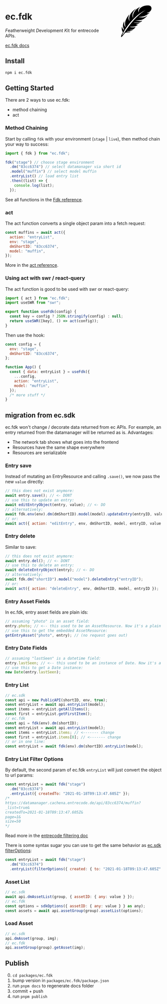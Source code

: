 <div style="width:180px;float:right">
<?xml version="1.0" encoding="UTF-8"?><svg id="a" xmlns="http://www.w3.org/2000/svg" viewBox="0 0 800 600.7"><path d="M422.28,308.6c12.1,.99,24.4,1.93,36.68,3.02,10.25,.91,20.47,2.25,30.73,2.95,8.72,.59,16.86-1.5,23.84-7.14,.67-.54,1.5-.89,3.35-.97-.51,2.22-.35,4.99-1.65,6.54-3.35,3.95-6.84,8.19-11.18,10.83-11.86,7.22-25.26,10.37-38.95,10.76-13.61,.38-27.26-.86-40.9-1.16-9.3-.21-18.61-.04-27.91,.51,67.15,9.38,61.72,8.24,89.33,4-18.08,12.19-36.83,20.92-57.58,26.24,7.5,2.43,11.84,2.44,26.68,.21-.14,3.48-2.65,7.26-7.16,10.55-10.06,7.34-21.67,11.05-33.55,13.95-19.56,4.77-39.52,4.97-59.5,4.64-4.34-.07-8.68-.01-13.08,.5,13.06,5.11,26.62,7.46,40.58,8.25,14.01,.8,27.7-.13,41.35-5.71-1.72,6.11-4.73,10.97-8.58,15.2-13.73,15.11-31.1,23.32-51.16,25.82-8.13,1.01-16.37,1.11-24.88,1.64,7.81,4.66,16.19,6.12,25.16,5.64,9.06-.48,17.1-3.93,24.99-8.02l.69,1.08c-4.32,3.12-8.4,6.64-13,9.28-9.97,5.74-21,8.44-32.39,8.92-11.44,.48-22.92,.09-34.39,.17-4.05,.03-8.08,.36-11.57,2.61-.03,.42-.06,.84-.09,1.26,4.4,1.01,8.74,2.42,13.2,2.96,8.81,1.06,17.69,1.48,26.51,2.5,3.96,.46,8.31,.46,12,5.17-5.69,.88-10.65,1.97-15.66,2.37-15.15,1.2-30.32,2.19-45.48,3.14-7.99,.5-13.88,3.51-18.92,10.37-11.03,15.03-22.99,29.38-34.89,43.74-3.07,3.71-7.19,6.63-11.09,9.54-3.81,2.84-5.58,1.91-5.67-2.8-.17-9.14,1.61-18.03,5.57-26.18,5.77-11.89,12.15-23.49,18.5-35.1,1.53-2.8,1.75-4.72-.21-7.52-11.84-16.89-16.41-35.89-14.88-56.27,.48-6.41,2.51-12.7,3.83-19.05,.53,.04,1.06,.08,1.58,.12,.71,4.18,1.4,8.37,2.15,12.55,2.69,14.92,10.18,25.93,25.16,30.8,.48,.16,.99,.27,1.49,.34,.23,.03,.49-.09,1.03-.21-24.43-41.45-22.83-82.24,2.85-122.39-4.98,30.59-5.84,60.27,16.21,85.4l1.05-.21c-1.74-6.26-3.73-12.47-5.17-18.8-5.96-26.36-3.47-52.1,6.06-77.27,11.48-30.31,28.74-57.12,49.52-81.8,1.07-1.27,2.27-2.43,3.75-3.56-15.63,32.01-20.12,63.68,2.05,94.7-1.17-6.2-2.54-12.38-3.46-18.61-3.12-21.15,.23-41.53,8.08-61.21,10.57-26.48,27.36-48.55,48.77-67.19,13.82-12.03,28.71-22.59,44.54-31.81,.53-.31,1.06-.61,1.9-.52-5.28,4.71-10.58,9.39-15.82,14.14-15.82,14.35-29.43,30.37-36.68,50.83-8.79,24.81-8.11,49.39,3.27,73.45-.24-1.9-.48-3.79-.72-5.69-.25-2.04-.54-4.08-.75-6.12-2.53-24.69,3-47.77,14.1-69.68,15.33-30.27,38.64-52.73,68.11-69.05,7.04-3.9,14.28-7.42,21.72-10.73-11.64,9.33-21.57,19.84-25.93,34.45-4.32,14.5-4.72,28.76,3.9,42.3,.07-.67,.24-1.35,.2-2.01-1.8-31.86,13.48-54.27,39.33-70.67,20.17-12.8,42.33-20.47,65.93-23.39,11.94-1.48,24.14-2.04,36.16-1.57,31.31,1.23,49.5,29.26,38.31,58.8-8.47,22.34-25.75,35.7-47.51,43.79-5.34,1.99-11.07,2.94-17.49,4.59,16.75,6.65,30.66,1.21,44.37-7.67-9.53,14.85-45.53,39.76-73.29,50.86-28.3,11.31-58.02,14.03-88.26,14.97,5.4,1.04,10.75,2.49,16.2,3.03,13.43,1.32,26.89,2.85,40.37,3.14,25.98,.57,48.3-8.57,66.5-27.34,.35-.36,.77-.67,1.15-1.01l.85,.58c-2.92,4.18-5.44,8.71-8.81,12.5-23.65,26.59-51.9,46.08-87.16,53.55-11.25,2.38-23.01,2.34-34.51,3.63-12.37,1.39-24.72,3.03-37.07,4.62-1.05,.14-2.05,.69-2.69,.91Zm145.37-151.72c-1.45,.43-1.79,.5-2.1,.63-1.52,.67-3.05,1.33-4.54,2.05-50.38,24.25-95.21,56.55-136.02,94.54-38.56,35.9-73.82,74.85-105.49,116.98-29.04,38.64-55.18,79.14-77.54,122.02-4.66,8.93-8.62,18.22-12.91,27.34,13.09-14.03,25.94-27.99,36.34-44.09,40.57-62.84,84.8-122.91,135.35-178.21,43.47-47.55,90.87-90.55,144.44-126.52,7.11-4.78,14.32-9.41,22.46-14.74Z"/></svg>
</div>

# ec.fdk

*F*eatherweight *D*evelopment *K*it for entrecode APIs.

[ec.fdk docs](https://entrecode.github.io/ec.fdk)

## Install

```sh
npm i ec.fdk
```

## Getting Started

There are 2 ways to use ec.fdk:

- method chaining
- act

### Method Chaining

Start by calling `fdk` with your environment (`stage` | `live`), then method chain your way to success:

```js
import { fdk } from "ec.fdk";

fdk("stage") // choose stage environment
  .dm("83cc6374") // select datamanager via short id
  .model("muffin") // select model muffin
  .entryList() // load entry list
  .then((list) => {
    console.log(list);
  });
```

See all functions in the [Fdk reference](https://entrecode.github.io/ec.fdk/classes/Fdk.html).

### act

The act function converts a single object param into a fetch request:

```js
const muffins = await act({
  action: "entryList",
  env: "stage",
  dmShortID: "83cc6374",
  model: "muffin",
});
```

More in the [act reference](https://entrecode.github.io/ec.fdk/functions/act.html).

### Using act with swr / react-query

The act function is good to be used with swr or react-query:

```js
import { act } from "ec.fdk";
import useSWR from "swr";

export function useFdk(config) {
  const key = config ? JSON.stringify(config) : null;
  return useSWR([key], () => act(config));
}
```

Then use the hook:

```js
const config = {
  env: "stage",
  dmShortID: "83cc6374",
};

function App() {
  const { data: entryList } = useFdk({
    ...config,
    action: "entryList",
    model: "muffin",
  });
  /* more stuff */
}
```

## migration from ec.sdk

ec.fdk won't change / decorate data returned from ec APIs. For example, an entry returned from the datamanager will be returned as is.
Advantages:

- The network tab shows what goes into the frontend
- Resources have the same shape everywhere
- Resources are serializable

### Entry save

Instead of mutating an EntryResource and calling `.save()`, we now pass the new `value` directly:

```js
// this does not exist anymore:
await entry.save(); // <- DONT
// use this to update an entry:
await editEntryObject(entry, value); // <- DO
// alternatively:
await fdk.env(env).dm(dmShortID).model(model).updateEntry(entryID, value);
// or:
await act({ action: "editEntry", env, dmShortID, model, entryID, value });
```

### Entry delete

Similar to save:

```js
// this does not exist anymore:
await entry.del(); // <- DONT
// use this to delete an entry:
await deleteEntryObject(entry); // <- DO
// alternatively:
await fdk.dm("shortID").model("model").deleteEntry("entryID");
// or:
await act({ action: "deleteEntry", env, dmShortID, model, entryID });
```

### Entry Asset Fields

In ec.fdk, entry asset fields are plain ids:

```js
// assuming "photo" is an asset field:
entry.photo; // <-- this used to be an AssetResource. Now it's a plain id string.
// use this to get the embedded AssetResource:
getEntryAsset("photo", entry); // (no request goes out)
```

### Entry Date Fields

```js
// assuming "lastSeen" is a datetime field:
entry.lastSeen; // <-- this used to be an instance of Date. Now it's a date ISO string
// use this to get a Date instance:
new Date(entry.lastSeen);
```

### Entry List

```js
// ec.sdk
const api = new PublicAPI(shortID, env, true);
const entryList = await api.entryList(model);
const items = entryList.getAllItems();
const first = entryList.getFirstItem();
// ec.fdk
const api = fdk(env).dm(shortID);
const entryList = await api.entryList(model);
const items = entryList.items; // <------- change
const first = entryList.items[0]; // <------- change
// or in one line:
const entryList = await fdk(env).dm(shortID).entryList(model);
```

### Entry List Filter Options

By default, the second param of ec.fdk `entryList` will just convert the object to url params:

```js
const entryList = await fdk("stage")
  .dm("83cc6374")
  .entryList({ createdTo: "2021-01-18T09:13:47.605Z" });
/* 
https://datamanager.cachena.entrecode.de/api/83cc6374/muffin?
_list=true&
createdTo=2021-01-18T09:13:47.605Z&
page=1&
size=50
*/
```

Read more in the [entrecode filtering doc](https://doc.entrecode.de/api-basics/#filtering)

There is some syntax sugar you can use to get the same behavior as [ec.sdk filterOptions](https://entrecode.github.io/ec.sdk/#filteroptions):

```js
const entryList = await fdk("stage")
  .dm("83cc6374")
  .entryList(filterOptions({ created: { to: "2021-01-18T09:13:47.605Z" } }));
```

### Asset List

```js
// ec.sdk
await api.dmAssetList(group, { assetID: { any: value } });
// ec.fdk
const options = sdkOptions({ assetID: { any: value } } as any);
const assets = await api.assetGroup(group).assetList(options);
```

### Load Asset

```js
// ec.sdk
api.dmAsset(group, img);
// ec.fdk
api.assetGroup(group).getAsset(img);
```

## Publish

0. `cd packages/ec.fdk`
1. bump version in `packages/ec.fdk/package.json`
2. run `pnpm docs` to regenerate docs folder
3. commit + push
4. run `pnpm publish`
